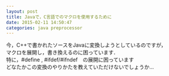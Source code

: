 ```yaml
---
layout: post
title: Javaで，C言語でのマクロを使用するために
date: 2015-02-11 14:50:47
categories: java preprocessor
---
```

<!-- {% raw %} -->
<p>今，C++で書かれたソースをJavaに変換しようとしているのですが，<br>
マクロを展開し，書き換えるのに困っています．<br>
特に，#define , #ifdef/#ifndef　の展開に困っています<br>
どなたかこの変換のやりかたを教えていただけないでしょうか…</p>
<!-- {% endraw %} -->
